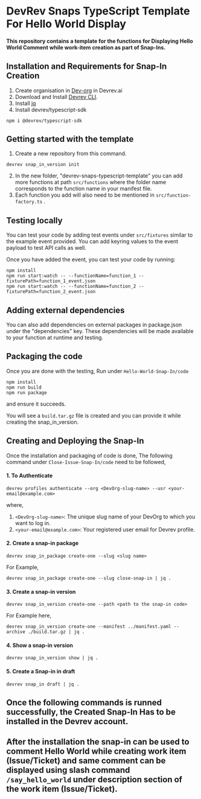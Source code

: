 # DevRev Snaps TypeScript Template For Hello World Display

#### This repository contains a template for the functions for Displaying Hello World Comment while work-item creation as part of Snap-Ins.

## Installation and Requirements for Snap-In Creation
 1. Create organisation in [Dev-org](https://app.devrev.ai/) in Devrev.ai 
 2. Download and Install [Devrev CLI](https://developer.devrev.ai/snap-in-development/references/install-dev-rev-cli).
 3. Install [jq](https://jqlang.github.io/jq/)
 4. Install devrev/typescript-sdk
```
npm i @devrev/typescript-sdk
```

## Getting started with the template
  1. Create a new repository from this command.
```
devrev snap_in_version init
```
2. In the new folder, "devrev-snaps-typescript-template" you can add more functions at path `src/functions` where the folder name corresponds to the function name in your manifest file.
 3. Each function you add will also need to be mentioned in `src/function-factory.ts` .

## Testing locally
 You can test your code by adding test events under `src/fixtures` similar to the example event provided. You can add keyring values to the event payload to test API calls as well.

 Once you have added the event, you can test your code by running:
```
npm install
npm run start:watch -- --functionName=function_1 --fixturePath=function_1_event.json
npm run start:watch -- --functionName=function_2 --fixturePath=function_2_event.json
```

## Adding external dependencies
 You can also add dependencies on external packages in package.json under the "dependencies" key. These dependencies will be made available to your function at runtime and testing.

## Packaging the code
 Once you are done with the testing,
 Run under `Hello-World-Snap-In/code`
```
npm install
npm run build
npm run package
```
 and ensure it succeeds.

 You will see a `build.tar.gz` file is created and you can provide it while creating the snap_in_version.

## Creating and Deploying the Snap-In
 Once the installation and packaging of code is done,
 The following command under `Close-Issue-Snap-In/code` need to be followed,

#### 1. To Authenticate
```
devrev profiles authenticate --org <DevOrg-slug-name> --usr <your-email@example.com>
```
   where,
  1. `<DevOrg-slug-name>`: The unique slug name of your DevOrg to which you want to log in.
 2. `<your-email@example.com>`: Your registered user email for Devrev profile.

#### 2. Create a snap-in package
```
devrev snap_in_package create-one --slug <slug name>
```
   For Example,
```
devrev snap_in_package create-one --slug close-snap-in | jq .
```

#### 3. Create a snap-in version
```
devrev snap_in_version create-one --path <path to the snap-in code>
```
 For Example here,

```
devrev snap_in_version create-one --manifest ../manifest.yaml --archive ./build.tar.gz | jq .
```

#### 4. Show a snap-in version
```
devrev snap_in_version show | jq .
```

#### 5. Create a Snap-in in draft
```
devrev snap_in draft | jq .
```

## Once the following commands is runned successfully, the Created Snap-In Has to be installed in the Devrev account.
## After the installation the snap-in can be used to comment Hello World while creating work item (Issue/Ticket) and same comment can be displayed using slash command `/say_hello_world` under description section of the work item (Issue/Ticket).
